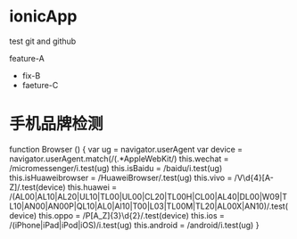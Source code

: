 # ionicApp
test git and github

feature-A
- fix-B
- faeture-C
# 手机品牌检测
function Browser () {
          var ug = navigator.userAgent
          var device = navigator.userAgent.match(/\(.*AppleWebKit/)
          this.wechat = /micromessenger/i.test(ug)
          this.isBaidu = /baidu/i.test(ug)
          this.isHuaweibrowser = /HuaweiBrowser/.test(ug)
          this.vivo =  /V\d{4}[A-Z]/.test(device)
          this.huawei = /(AL00|AL10|AL20|UL10|TL00|UL00|CL20|TL00H|CL00|AL40|DL00|W09|TL10|AN00|AN00P|QL10|AL0|Al10|T00|L03|TL00M|TL20|AL00X|AN10)/.test(device)
          this.oppo = /P[A_Z]{3}\d{2}/.test(device)
          this.ios = /(iPhone|iPad|iPod|iOS)/i.test(ug)
          this.android = /android/i.test(ug)
        }
